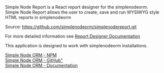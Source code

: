 Simple Node Report is a React report designer for the simplenodeorm. 
Simple Node Report allows the user to create, save and run WYSIWYG style 
HTML reports in simplenodeorm

Source: 
https://github.com/simplenodeorm/simplenodereport.git

For more detailed information see <a href="https://github.com/simplenodeorm/simplenodereport/blob/master/public/docs/rdesigner-full.pdf">Report Designer Documentation</a>

This application is designed to work with simplenodeorm installations.

<a href="https://www.npmjs.com/package/@simplenodeorm/simplenodeorm">Simple Node ORM - NPM</a><br />
<a href="https://github.com/simplenodeorm/simplenodeorm">Simple Node ORM - GitHub"</a><br />
<a href="https://github.com/simplenodeorm/simplenodeorm/blob/master/simplenodeorm.pdf">Simple Node ORM - Documentation</a>